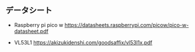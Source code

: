## データシート
* Raspberry pi pico w
https://datasheets.raspberrypi.com/picow/pico-w-datasheet.pdf

* VL53L1
https://akizukidenshi.com/goodsaffix/vl53l1x.pdf